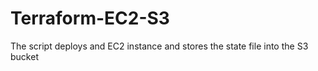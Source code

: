 # Terraform-EC2-S3
The script deploys and EC2 instance and stores the state file into the S3 bucket 

